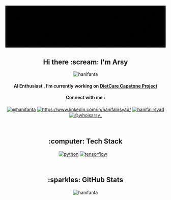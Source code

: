 ![](https://github.com/Hanifanta/Hanifanta/blob/main/header_gh.gif)
<h2 align="center">Hi there :scream: I'm Arsy </h2>
<p align="center"><img src="https://komarev.com/ghpvc/?username=hanifanta&label=Profile%20Views&color=yellow&style=flat" alt="hanifanta"/></p>
<h4 align="center">AI Enthusiast , I’m currently working on <a href="https://github.com/DietCare-Bangkit-Capstone/">DietCare Capstone Project</a></h4>
<h4 align="center">Connect with me : </h4>
<p align="center">
  <a href="https://twitter.com/hanifanta" target="blank"><img align="center" src="https://raw.githubusercontent.com/rahuldkjain/github-profile-readme-generator/master/src/images/icons/Social/twitter.svg" alt="@hanifanta" height="30" width="40" /></a>
  <a href="https://linkedin.com/in/https://www.linkedin.com/in/hanifalirsyad/" target="blank"><img align="center" src="https://raw.githubusercontent.com/rahuldkjain/github-profile-readme-generator/master/src/images/icons/Social/linked-in-alt.svg" alt="https://www.linkedin.com/in/hanifalirsyad/" height="30" width="40" /></a>
  <a href="https://kaggle.com/hanifalirsyad" target="blank"><img align="center" src="https://raw.githubusercontent.com/rahuldkjain/github-profile-readme-generator/master/src/images/icons/Social/kaggle.svg" alt="hanifalirsyad" height="30" width="40" /></a>
  <a href="https://instagram.com/whoisarsy_" target="blank"><img align="center" src="https://raw.githubusercontent.com/rahuldkjain/github-profile-readme-generator/master/src/images/icons/Social/instagram.svg" alt="@whoisarsy_" height="30" width="40" /></a>
</p></br>

<h2 align="center">:computer: Tech Stack</h2>
<p align="center">
  <a href="=" target="blank"><img align="center" src="https://img.shields.io/badge/Python-FFD43B?style=for-the-badge&logo=python&logoColor=306998" alt="python"/></a>
  <a href="" target="blank"><img align="center" src="https://img.shields.io/badge/TensorFlow-FF6F00?style=for-the-badge&logo=tensorflow&logoColor=white" alt="tensorflow"/></a>
  <a href="" target="blank"><img align="center" src="https://img.shields.io/badge/flask-%23000.svg?style=for-the-badge&logo=flask&logoColor=white" alt=""/></a>
  <a href="" target="blank"><img align="center" src="https://img.shields.io/badge/Jupyter-F37626.svg?&style=for-the-badge&logo=Jupyter&logoColor=white" alt=""/></a>
  <a href="" target="blank"><img align="center" src="https://img.shields.io/badge/Streamlit-FF4B4B?style=for-the-badge&logo=Streamlit&logoColor=white" alt=""/></a>
  <a href="" target="blank"><img align="center" src="https://img.shields.io/badge/Google_Cloud-4285F4?style=for-the-badge&logo=google-cloud&logoColor=white" alt=""/></a>
</p></br>

<h2 align="center">:sparkles: GitHub Stats</h2>
<p align="center">
  <img align="center" src="https://github-readme-stats.vercel.app/api/top-langs/?username=hanifanta&show_icons=true&&locale=en&layout=compact&theme=gruvbox" alt="hanifanta">
</p>
